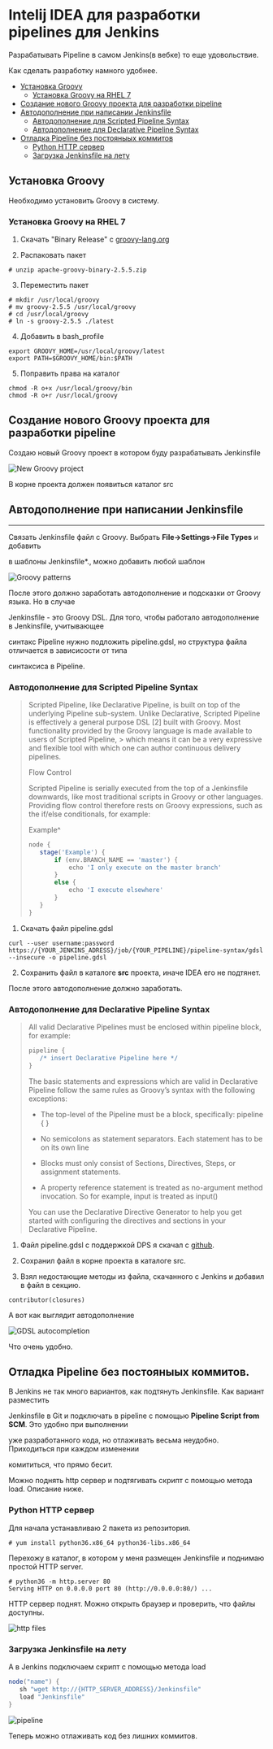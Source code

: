 # Intelij IDEA для разработки pipelines для Jenkins 

Разрабатывать Pipeline в самом Jenkins(в вебке) то еще удовольствие. 

Как сделать разработку намного удобнее.

- [Установка Groovy](#Установка-Groovy)
   - [Установка Groovy на RHEL 7](#Установка-Groovy-на-RHEL-7)
- [Создание нового Groovy проекта для разработки pipeline](#Создание-нового-Groovy-проекта-для-разработки-pipeline)
- [Автодополнение при написании Jenkinsfile](#Автодополнение-при-написании-Jenkinsfile) 
   - [Автодополнение для Scripted Pipeline Syntax](#Автодополнение-для-Scripted-Pipeline-Syntax)
   - [Автодополнение для Declarative Pipeline Syntax](#Автодополнение-для-Declarative-Pipeline-Syntax)
- [Отладка Pipeline без постояныых коммитов](#Отладка-Pipeline-без-постояныых-коммитов)  
   - [Python HTTP сервер](#Python-HTTP-сервер)
   - [Загрузка Jenkinsfile на лету](#Загрузка-Jenkinsfile-на-лету)
## Установка Groovy


Необходимо установить Groovy в систему.

### Установка Groovy на RHEL 7

1. Скачать "Binary Release"  c [groovy-lang.org](http://groovy-lang.org/install.html)

2. Распаковать пакет

```
# unzip apache-groovy-binary-2.5.5.zip
``` 
3. Переместить пакет
```
# mkdir /usr/local/groovy
# mv groovy-2.5.5 /usr/local/groovy
# cd /usr/local/groovy
# ln -s groovy-2.5.5 ./latest
```
4. Добавить в bash_profile
```
export GROOVY_HOME=/usr/local/groovy/latest
export PATH=$GROOVY_HOME/bin:$PATH
```
5. Поправить права на каталог
```
chmod -R o+x /usr/local/groovy/bin
chmod -R o+r /usr/local/groovy
```
## Создание нового Groovy проекта для разработки pipeline

Создаю новый Groovy проект в котором буду разрабатывать Jenkinsfile

![New Groovy project](images/jenkins_idea_new_project.png) 

В корне проекта должен появиться каталог src

## Автодополнение при написании Jenkinsfile 
***
 Связать Jenkinsfile файл с Groovy. Выбрать **File->Settings->File Types** и добавить 

в шаблоны Jenkinsfile*., можно добавить любой шаблон 

 ![Groovy patterns](images/jenkins_idea_patterns.png)


 После этого должно заработать автодополнение и подсказки от Groovy языка. Но в случае

 Jenkinsfile - это Groovy DSL. Для того, чтобы работало автодополнение в Jenkinsfile, учитывающее

 синтакс Pipeline нужно подложить pipeline.gdsl, но структура файла отличается в зависисости от типа
 
 синтаксиса в Pipeline.

### Автодополнение для Scripted Pipeline Syntax

>Scripted Pipeline, like Declarative Pipeline, is built on top of the underlying Pipeline sub-system. Unlike Declarative, Scripted Pipeline is effectively a general purpose DSL [2] built with Groovy. Most functionality provided by the Groovy language is made available to users of Scripted Pipeline, >
>which means it can be a very expressive and flexible tool with which one can author continuous delivery pipelines.
>
>Flow Control
>
>Scripted Pipeline is serially executed from the top of a Jenkinsfile downwards, like most traditional scripts in Groovy or other languages. Providing flow control therefore rests on Groovy expressions, such as the if/else conditionals, for example:
>
>
> Example^
>
>```groovy
>node {
>    stage('Example') {
>        if (env.BRANCH_NAME == 'master') {
>            echo 'I only execute on the master branch'
>        }
>        else {
>            echo 'I execute elsewhere'
>        }
>    }
>}
>```

 1. Скачать файл pipeline.gdsl

 ```
 curl --user username:password https://{YOUR_JENKINS_ADRESS}/job/{YOUR_PIPELINE}/pipeline-syntax/gdsl --insecure -o pipeline.gdsl
 ```

2.  Сохранить файл в каталоге **src** проекта, иначе IDEA его не подтянет.

После этого автодополнение должно заработать.

### Автодополнение для Declarative Pipeline Syntax

> All valid Declarative Pipelines must be enclosed within pipeline block, for example:
> ```groovy
> pipeline {
>    /* insert Declarative Pipeline here */
>}
>```
>The basic statements and expressions which are valid in Declarative Pipeline follow the same rules as Groovy’s syntax with the following exceptions:
>
>* The top-level of the Pipeline must be a block, specifically: pipeline { }
>
>* No semicolons as statement separators. Each statement has to be on its own line
>
>* Blocks must only consist of Sections, Directives, Steps, or assignment statements.
>
>* A property reference statement is treated as no-argument method invocation. So for example, input is treated as input()
>
>You can use the Declarative Directive Generator to help you get started with configuring the directives and sections in your Declarative Pipeline.

1. Файл pipeline.gdsl с поддержкой DPS я скачал с [github](https://gist.github.com/ggarcia24).

2. Сохранил файл в корне проекта в каталоге src.

3. Взял недостающие методы из файла, скачанного с Jenkins и добавил в файл в секцию.
```
contributor(closures)
```

А вот как выглядит автодополнение

![GDSL autocompletion](images/autocompletion.png)

Что очень удобно.


## Отладка Pipeline без постояныых коммитов.

В Jenkins не так много вариантов, как подтянуть Jenkinsfile. Как вариант разместить

Jenkinsfile в Git и подключать в pipeline c помощью **Pipeline Script from SCM**. Это удобно при выполнении

уже разработанного кода, но отлаживать весьма неудобно. Приходиться при каждом изменении

комититься, что прямо бесит.

Можно поднять http сервер и подтягивать скрипт с помощью метода load. Описание ниже.

### Python HTTP сервер

Для начала устанавливаю 2 пакета из репозитория.

```
# yum install python36.x86_64 python36-libs.x86_64

```

Перехожу в каталог, в котором у меня размещен Jenkinsfile и поднимаю простой HTTP server.

```
# python36 -m http.server 80
Serving HTTP on 0.0.0.0 port 80 (http://0.0.0.0:80/) ...
```

HTTP сервер поднят. Можно открыть браузер и проверить, что файлы доступны.

![http files](images/http_files.png)

### Загрузка Jenkinsfile на лету

А в Jenkins подключаем скрипт с помощью метода load
```groovy
node("name") {
   sh "wget http://{HTTP_SERVER_ADDRESS}/Jenkinsfile"
   load "Jenkinsfile"
}
```

![pipeline](images/pipeline.png)

Теперь можно отлаживать код без лишних коммитов.
